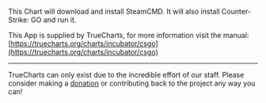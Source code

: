 This Chart will download and install SteamCMD. It will also install Counter-Strike: GO and run it.

This App is supplied by TrueCharts, for more information visit the manual: [https://truecharts.org/charts/incubator/csgo](https://truecharts.org/charts/incubator/csgo)

---

TrueCharts can only exist due to the incredible effort of our staff.
Please consider making a [donation](https://truecharts.org/sponsor) or contributing back to the project any way you can!
